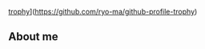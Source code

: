 [trophy](https://github-profile-trophy.vercel.app/?username=pad1ryoshi&title=Stars,Followers,Commits,Repositories,MultipleLang,PullRequest&theme=onedark)](https://github.com/ryo-ma/github-profile-trophy)
  
## About me
